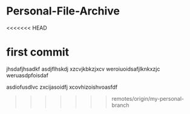 # Personal-File-Archive
<<<<<<< HEAD

first commit
=======
jhsdafjhsadkf
asdjflhskdj
xzcvjkbkzjxcv
weroiuoidsafjlknkxzjc
weruasdpfoisdaf

asdiofusdlvc
zxcijasoidfj
xcovhizoishvoasfdf
>>>>>>> remotes/origin/my-personal-branch
